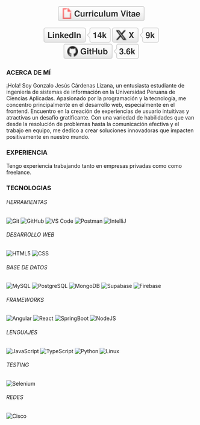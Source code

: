 <p align="center">
	<a href="#"><img src="imgs/cv.svg" alt="Curriculum Vitae"></a> 
</p>
<p align="center">
	<a href="https://www.linkedin.com/in/gonzalo-cárdenas-7aa775249"><img src="imgs/linkedin.svg" alt="LinkedIn"></a> 
	<a href="#"><img src="imgs/twitter.svg" alt="Twitter"></a> 
	<a href="https://github.com/jesusaroncl"><img src="imgs/github.svg" alt="GitHub"></a> 
</p>

<h3>ACERCA DE MÍ</h3>

¡Hola! Soy Gonzalo Jesús Cárdenas Lizana, un entusiasta estudiante de ingeniería de sistemas de información en la Universidad Peruana de Ciencias Aplicadas. Apasionado por la programación y la tecnología, me concentro principalmente en el desarrollo web, especialmente en el frontend. Encuentro en la creación de experiencias de usuario intuitivas y atractivas un desafío gratificante. Con una variedad de habilidades que van desde la resolución de problemas hasta la comunicación efectiva y el trabajo en equipo, me dedico a crear soluciones innovadoras que impacten positivamente en nuestro mundo.

<h3>EXPERIENCIA</h3>

Tengo experiencia trabajando tanto en empresas privadas como como freelance.

<h3>TECNOLOGIAS</h3>

<h6>HERRAMIENTAS</h6>

  ![Git](https://img.shields.io/badge/-Git-black?style=flat-square&logo=git)
  ![GitHub](https://img.shields.io/badge/-GitHub-black?style=flat-square&logo=github)
  ![VS Code](https://img.shields.io/badge/-VS%20Code-007ACC?style=flat-square&logo=visual-studio-code)
  ![Postman](https://img.shields.io/badge/Postman-black?style=flat-square&logo=postman)
  ![IntelliJ](https://img.shields.io/badge/-IntelliJ%20IDEA-black?style=flat-square&logo=jetbrains)

<h6>DESARROLLO WEB</h6>

  ![HTML5](https://img.shields.io/badge/-HTML5-black?style=flat-square&logo=html5)
  ![CSS](https://img.shields.io/badge/-CSS-black?style=flat-square&logo=css)

<h6>BASE DE DATOS</h6>

  ![MySQL](https://img.shields.io/badge/-MySQL-black?style=flat-square&logo=mysql)
  ![PostgreSQL](https://img.shields.io/badge/-PostgreSQL-black?style=flat-square&logo=postgresql)
  ![MongoDB](https://img.shields.io/badge/-MongoDB-black?style=flat-square&logo=mongodb)
  ![Supabase](https://img.shields.io/badge/-Supabase-black?style=flat-square&logo=supabase)
  ![Firebase](https://img.shields.io/badge/Firebase-black?style=flat-square&logo=firebase)

<h6>FRAMEWORKS</h6>

  ![Angular](https://img.shields.io/badge/Angular-black?style=flat-square&logo=angular&logoColor=red)
  ![React](https://img.shields.io/badge/React-black?style=flat-square&logo=react)
  ![SpringBoot](https://img.shields.io/badge/Spring%20Boot-black?style=flat-square&logo=springboot)
  ![NodeJS](https://img.shields.io/badge/NodeJS-black?style=flat-square&logo=nodedotjs)

<h6>LENGUAJES</h6>

  ![JavaScript](https://img.shields.io/badge/-JavaScript-black?style=flat-square&logo=javascript)
  ![TypeScript](https://img.shields.io/badge/-TypeScript-black?style=flat-square&logo=typescript)
  ![Python](https://img.shields.io/badge/-Python-black?style=flat-square&logo=Python)
  ![Linux](https://img.shields.io/badge/Linux-black?style=flat-square&logo=linux)

<h6>TESTING</h6>

  ![Selenium](https://img.shields.io/badge/-Selenium-black?style=flat-square&logo=selenium)

<h6>REDES</h6>

  ![Cisco](https://img.shields.io/badge/Cisco-black?style=flat-square&logo=cisco)

